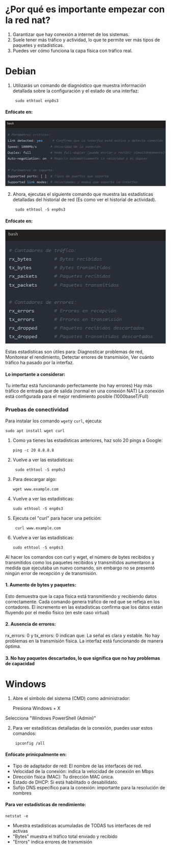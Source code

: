 # ¿Por qué es importante empezar con la red nat?
1. Garantizar que hay conexión a internet de los sistemas.
2. Suele tener más tráfico y actividad, lo que te permite ver más tipos de paquetes y estadísticas.
3. Puedes ver cómo funciona la capa física con tráfico real.

# Debian
1. Utilizarás un comando de diagnóstico que muestra información detallada sobre la configuración y el estado de una interfaz:
 
        sudo ethtool enp0s3 
#### Enfócate en:
<img src="https://github.com/GandalfTercero/Laboratorio-Modelo-OSI/blob/70b3e7f94d5737bef285716b36a122c62bef50cf/Capa%201/Capturas/1.1.png"></img>

2. Ahora, ejecutas el siguiente comando que muestra las estadísticas detalladas del historial de red (Es como ver el historial de actividad).

        sudo ethtool -S enp0s3
#### Enfócate en:
<img src="https://github.com/GandalfTercero/Laboratorio-Modelo-OSI/blob/70b3e7f94d5737bef285716b36a122c62bef50cf/Capa%201/Capturas/1.2.png"></img>

Estas estadísticas son útiles para: Diagnosticar problemas de red, Monitorear el rendimiento, Detectar errores de transmisión, Ver cuánto tráfico ha pasado por la interfaz.
#### Lo importante a considerar:
Tu interfaz está funcionando perfectamente (no hay errores)
Hay más tráfico de entrada que de salida (normal en una conexión NAT)
La conexión está configurada para el mejor rendimiento posible (1000baseT/Full)

### Pruebas de conectividad
Para instalar los comando ``wget``y ``curl``, ejecuta:

    sudo apt install wget curl

1. Como ya tienes las estadísticas anteriores, haz solo 20 pings a Google:

       ping -c 20 8.8.8.8
   
3. Vuelve a ver las estadísticas:

        sudo ethtool -S enp0s3

4. Para descargar algo:


       wget www.example.com

6. Vuelve a ver las estadísticas:

       sudo ethtool -S enp0s3

8. Ejecuta cel "curl" para hacer una petición:

        curl www.example.com

10. Vuelve a ver las estadísticas:

        sudo ethtool -S enp0s3

Al hacer los comandos con curl y wget, el número de bytes recibidos y transmitidos como los paquetes recibidos y transmitidos aumentaron a medida que ejecutaba un nuevo comando, sin embargo no se presentó ningún error de recepción y de transmisión.

#### 1. Aumento de bytes y paquetes:
Esto demuestra que la capa física está transmitiendo y recibiendo datos correctamente.
Cada comando genera tráfico de red que se refleja en los contadores.
El incremento en las estadísticas confirma que los datos están fluyendo por el medio físico (en este caso virtual)

#### 2. Ausencia de errores:
rx_errors: 0 y tx_errors: 0 indican que:
La señal es clara y estable.
No hay problemas en la transmisión física.
La interfaz está funcionando de manera óptima.

#### 3. No hay paquetes descartados, lo que significa que no hay problemas de capacidad

# Windows
1. Abre el símbolo del sistema (CMD) como administrador:

    Presiona Windows + X
   
Selecciona "Windows PowerShell (Admin)"

2. Para ver estadísticas detalladas de la conexión, puedes usar estos comandos:

        ipconfig /all
#### Enfócate prinicpalmente en:

- Tipo de adaptador de red: El nombre de las interfaces de red.
- Velocidad de la conexión: indica la velocidad de conexión en Mbps
- Dirección física (MAC): Tu dirección MAC única.
- Estado de DHCP: Si está habilitado o desabilidato.
- Sufijo DNS específico para la conexión: importante para la resolución de nombres

#### Para ver estadísticas de rendimiento:

    netstat -e

- Muestra estadísticas acumuladas de TODAS tus interfaces de red activas
- "Bytes" muestra el tráfico total enviado y recibido
- "Errors" indica errores de transmisión

